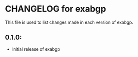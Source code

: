 # CHANGELOG for exabgp

This file is used to list changes made in each version of exabgp.

## 0.1.0:

* Initial release of exabgp

